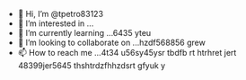 - 👋 Hi, I’m @tpetro83123
- 👀 I’m interested in ...
- 🌱 I’m currently learning ...6435 yteu
- 💞️ I’m looking to collaborate on ...hzdf568856 grew
- 📫 How to reach me ...4t34 u56sy45ysr tbdfb rt htrhret jert
48399jer5645 thshtrdzfhhzdsrt gfyuk y
<!---
tpetro83123/tpetro83123 is a ✨ special ✨ repository because its `README.md` (this file) appears on your GitHub profile.
You can click the Preview link to take a look at your changes.
--->
